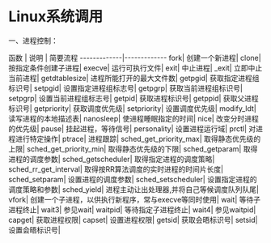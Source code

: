# Linux系统调用 #

一、进程控制：

函数 | 说明 | 简要流程
-------------|-------------
fork|	创建一个新进程|
clone|	按指定条件创建子进程|
execve|	运行可执行文件|
exit|	中止进程|
_exit|	立即中止当前进程|
getdtablesize|	进程所能打开的最大文件数|
getpgid|	获取指定进程组标识号|
setpgid|	设置指定进程组标志号|
getpgrp|	获取当前进程组标识号|
setpgrp|	设置当前进程组标志号|
getpid|	获取进程标识号|
getppid|	获取父进程标识号|
getpriority|	获取调度优先级|
setpriority|	设置调度优先级|
modify_ldt|	读写进程的本地描述表|
nanosleep|	使进程睡眠指定的时间|
nice|	改变分时进程的优先级|
pause|	挂起进程，等待信号|
personality|	设置进程运行域|
prctl|	对进程进行特定操作|
ptrace|	进程跟踪|
sched_get_priority_max|	取得静态优先级的上限|
sched_get_priority_min|	取得静态优先级的下限|
sched_getparam|	取得进程的调度参数|
sched_getscheduler|	取得指定进程的调度策略|
sched_rr_get_interval|	取得按RR算法调度的实时进程的时间片长度|
sched_setparam|	设置进程的调度参数|
sched_setscheduler|	设置指定进程的调度策略和参数|
sched_yield|	进程主动让出处理器,并将自己等候调度队列队尾|
vfork|	创建一个子进程，以供执行新程序，常与execve等同时使用|
wait|	等待子进程终止|
wait3|  参见wait|
waitpid|	等待指定子进程终止|
wait4|	参见waitpid|
capget|	获取进程权限|
capset|	设置进程权限|
getsid|	获取会晤标识号|
setsid|	设置会晤标识号|